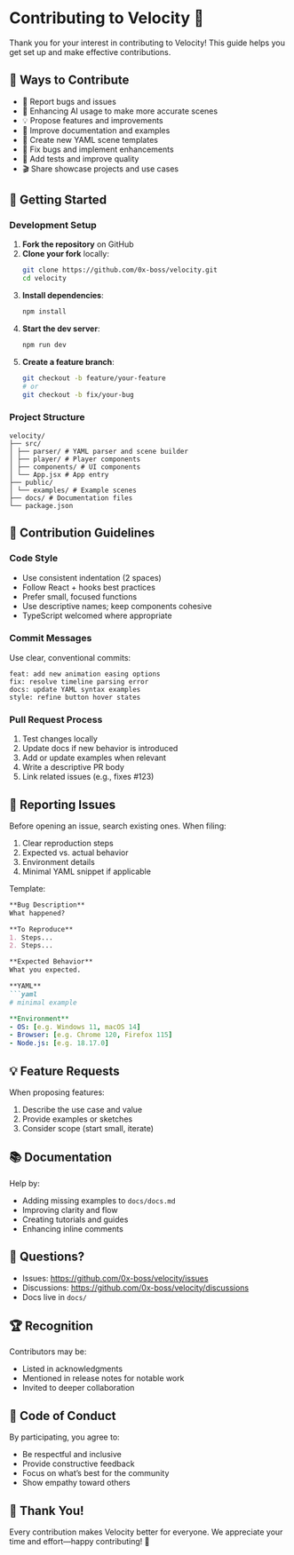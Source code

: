 # Contributing to Velocity 🤝

Thank you for your interest in contributing to Velocity! This guide helps you get set up and make effective contributions.

## 🌟 Ways to Contribute

- 🐛 Report bugs and issues
- 🎱 Enhancing AI usage to make more accurate scenes 
- 💡 Propose features and improvements
- 📝 Improve documentation and examples
- 🎨 Create new YAML scene templates
- 🔧 Fix bugs and implement enhancements
- 🧪 Add tests and improve quality
- 🎬 Share showcase projects and use cases

## 🚀 Getting Started

### Development Setup

1. **Fork the repository** on GitHub
2. **Clone your fork** locally:
   ```bash
   git clone https://github.com/0x-boss/velocity.git
   cd velocity
   ```
3. **Install dependencies**:
   ```bash
   npm install
   ```
4. **Start the dev server**:
   ```bash
   npm run dev
   ```
5. **Create a feature branch**:
   ```bash
   git checkout -b feature/your-feature
   # or
   git checkout -b fix/your-bug
   ```

### Project Structure

```
velocity/
├── src/
│ ├── parser/ # YAML parser and scene builder
│ ├── player/ # Player components
│ ├── components/ # UI components
│ └── App.jsx # App entry
├── public/
│ └── examples/ # Example scenes
├── docs/ # Documentation files
└── package.json
```

## 🎯 Contribution Guidelines

### Code Style
- Use consistent indentation (2 spaces)
- Follow React + hooks best practices
- Prefer small, focused functions
- Use descriptive names; keep components cohesive
- TypeScript welcomed where appropriate

### Commit Messages
Use clear, conventional commits:

```
feat: add new animation easing options
fix: resolve timeline parsing error
docs: update YAML syntax examples
style: refine button hover states
```

### Pull Request Process
1. Test changes locally
2. Update docs if new behavior is introduced
3. Add or update examples when relevant
4. Write a descriptive PR body
5. Link related issues (e.g., fixes #123)

## 🐛 Reporting Issues

Before opening an issue, search existing ones. When filing:

1. Clear reproduction steps
2. Expected vs. actual behavior
3. Environment details
4. Minimal YAML snippet if applicable

Template:
```markdown
**Bug Description**
What happened?

**To Reproduce**
1. Steps...
2. Steps...

**Expected Behavior**
What you expected.

**YAML**
```yaml
# minimal example

**Environment**
- OS: [e.g. Windows 11, macOS 14]
- Browser: [e.g. Chrome 120, Firefox 115]
- Node.js: [e.g. 18.17.0]
```

## 💡 Feature Requests

When proposing features:
1. Describe the use case and value
2. Provide examples or sketches
3. Consider scope (start small, iterate)

## 📚 Documentation

Help by:
- Adding missing examples to `docs/docs.md`
- Improving clarity and flow
- Creating tutorials and guides
- Enhancing inline comments

## 🤔 Questions?

- Issues: https://github.com/0x-boss/velocity/issues
- Discussions: https://github.com/0x-boss/velocity/discussions
- Docs live in `docs/`

## 🏆 Recognition

Contributors may be:
- Listed in acknowledgments
- Mentioned in release notes for notable work
- Invited to deeper collaboration

## 📜 Code of Conduct

By participating, you agree to:
- Be respectful and inclusive
- Provide constructive feedback
- Focus on what’s best for the community
- Show empathy toward others

## 🎉 Thank You!

Every contribution makes Velocity better for everyone. We appreciate your time and effort—happy contributing! 🚀
